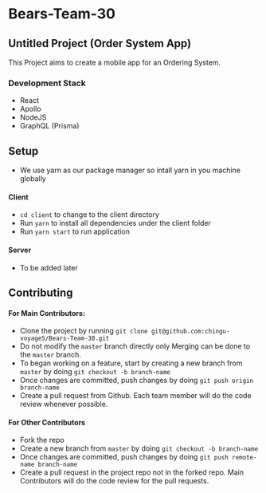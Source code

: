# Bears-Team-30


## Untitled Project (Order System App)

This Project aims to create a mobile app for an Ordering System.

### Development Stack
- React
- Apollo
- NodeJS
- GraphQL (Prisma)


## Setup
- We use yarn as our package manager so intall yarn in you machine globally

#### Client
- `cd client` to change to the client directory
- Run `yarn` to install all dependencies under the client folder
- Run `yarn start` to run application

#### Server
- To be added later


## Contributing
#### For Main Contributors:
- Clone the project by running `git clone git@github.com:chingu-voyage5/Bears-Team-30.git`
- Do not modify the `master` branch directly only Merging can be done to the `master` branch.
- To began working on a feature, start by creating a new branch from `master` by doing `git checkout -b branch-name`
- Once changes are committed, push changes by doing `git push origin branch-name`
- Create a pull request from Github. Each team member will do the code review whenever possible.

#### For Other Contributors
- Fork the repo
- Create a new branch from `master` by doing `git checkout -b branch-name`
- Once changes are committed, push changes by doing `git push remote-name branch-name`
- Create a pull request in the project repo not in the forked repo. Main Contributors will do the code review for the pull requests.
